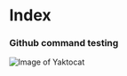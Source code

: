 # Index
### Github command testing

![Image of Yaktocat](https://octodex.github.com/images/yaktocat.png) 
